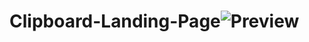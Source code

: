 # Clipboard-Landing-Page![Preview](https://user-images.githubusercontent.com/84111811/135540165-29cff3a9-e479-434d-8885-656eb67fc6d7.jpg)
